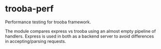 # trooba-perf

Performance testing for trooba framework.

The module compares express vs trooba using an almost empty pipeline of handlers.
Express is used in both as a backend server to avoid differences in accepting/parsing requests.
